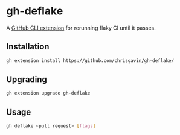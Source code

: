 # gh-deflake
A [GitHub CLI extension](https://cli.github.com/) for rerunning flaky CI until it passes.

## Installation

```sh
gh extension install https://github.com/chrisgavin/gh-deflake/
```

## Upgrading

```sh
gh extension upgrade gh-deflake
```

## Usage

```sh
gh deflake <pull request> [flags]
```
